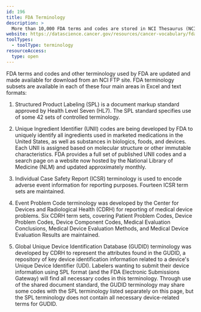 ```yaml
---
id: 196
title: FDA Terminology
description: >
  More than 10,000 FDA terms and codes are stored in NCI Thesaurus (NCIt). This and other terminology used by FDA is updated and made available for download from an NCI File Transfer Protocol (FTP) site.
website: https://datascience.cancer.gov/resources/cancer-vocabulary/fda-terminology
toolTypes:
  - toolType: terminology
resourceAccess:
  type: open
---
```

FDA terms and codes and other terminology used by FDA are updated and made available for download from an NCI FTP site. FDA terminology subsets are available in each of these four main areas in Excel and text formats:

1. Structured Product Labeling (SPL) is a document markup standard approved by Health Level Seven (HL7). The SPL standard specifies use of some 42 sets of controlled terminology.

2. Unique Ingredient Identifier (UNII) codes are being developed by FDA to uniquely identify all ingredients used in marketed medications in the United States, as well as substances in biologics, foods, and devices. Each UNII is assigned based on molecular structure or other immutable characteristics. FDA provides a full set of published UNII codes and a search page on a website now hosted by the National Library of Medicine (NLM) and updated approximately monthly.

3. Individual Case Safety Report (ICSR) terminology is used to encode adverse event information for reporting purposes. Fourteen ICSR term sets are maintained.

4. Event Problem Code terminology was developed by the Center for Devices and Radiological Health (CDRH) for reporting of medical device problems. Six CDRH term sets, covering Patient Problem Codes, Device Problem Codes, Device Component Codes, Medical Evaluation Conclusions, Medical Device Evaluation Methods, and Medical Device Evaluation Results are maintained.

5. Global Unique Device Identification Database (GUDID) terminology was developed by CDRH to represent the attributes found in the GUDID, a repository of key device identification information related to a device's Unique Device Identifier (UDI). Labelers wanting to submit their device information using SPL format (and the FDA Electronic Submissions Gateway) will find all necessary codes in this terminology. Through use of the shared document standard, the GUDID terminology may share some codes with the SPL terminology listed separately on this page, but the SPL terminology does not contain all necessary device-related terms for GUDID.